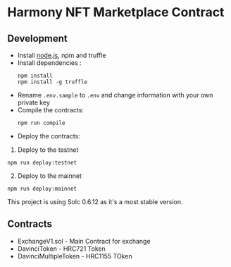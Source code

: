 # Harmony NFT Marketplace Contract

## Development

- Install [node.js](https://nodejs.org/), npm and truffle
- Install dependencies :
  ```
  npm install
  npm install -g truffle
  ```
- Rename `.env.sample` to `.env` and change information with your own private key
- Compile the contracts:
  ```
  npm run compile
  ```
- Deploy the contracts:

1. Deploy to the testnet

```
npm run deploy:testnet
```

2. Deploy to the mainnet

```
npm run deploy:mainnet
```

This project is using Solc 0.6.12 as it's a most stable version.

## Contracts

- ExchangeV1.sol - Main Contract for exchange
- DavinciToken - HRC721 Token
- DavinciMultipleToken - HRC1155 TOken
